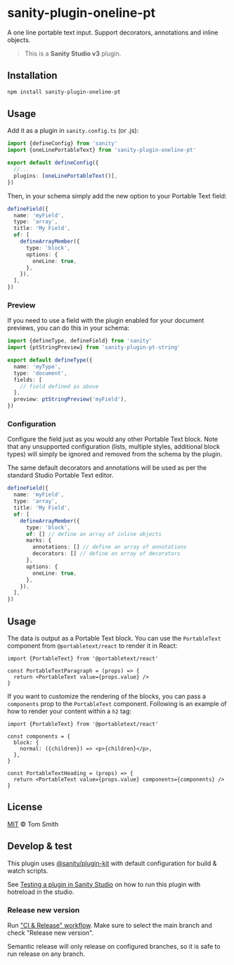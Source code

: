 # sanity-plugin-oneline-pt

A one line portable text input. Support decorators, annotations and inline objects.

> This is a **Sanity Studio v3** plugin.

## Installation

```sh
npm install sanity-plugin-oneline-pt
```

## Usage

Add it as a plugin in `sanity.config.ts` (or .js):

```ts
import {defineConfig} from 'sanity'
import {oneLinePortableText} from 'sanity-plugin-oneline-pt'

export default defineConfig({
  //...
  plugins: [oneLinePortableText()],
})
```

Then, in your schema simply add the new option to your Portable Text field:

```ts
defineField({
  name: 'myField',
  type: 'array',
  title: 'My Field',
  of: [
    defineArrayMember({
      type: 'block',
      options: {
        oneLine: true,
      },
    }),
  ],
})
```

### Preview

If you need to use a field with the plugin enabled for your document previews, you can do this in your schema:

```ts
import {defineType, defineField} from 'sanity'
import {ptStringPreview} from 'sanity-plugin-pt-string'

export default defineType({
  name: 'myType',
  type: 'document',
  fields: [
    // field defined as above
  ],
  preview: ptStringPreview('myField'),
})
```

### Configuration

Configure the field just as you would any other Portable Text block. Note that any unsupported configuration (lists, multiple styles, additional block types) will simply be ignored and removed from the schema by the plugin.

The same default decorators and annotations will be used as per the standard Studio Portable Text editor.

```ts
defineField({
  name: 'myField',
  type: 'array',
  title: 'My Field',
  of: [
    defineArrayMember({
      type: 'block',
      of: [] // define an array of inline objects
      marks: {
        annotations: [] // define an array of annotations
        decorators: [] // define an array of decorators
      },
      options: {
        oneLine: true,
      },
    }),
  ],
})
```

## Usage

The data is output as a Portable Text block. You can use the `PortableText` component from `@portabletext/react` to render it in React:

```tsx
import {PortableText} from '@portabletext/react'

const PortableTextParagraph = (props) => {
  return <PortableText value={props.value} />
}
```

If you want to customize the rendering of the blocks, you can pass a `components` prop to the `PortableText` component. Following is an example of how to render your content within a `h2` tag:

```tsx
import {PortableText} from '@portabletext/react'

const components = {
  block: {
    normal: ({children}) => <p>{children}</p>,
  },
}

const PortableTextHeading = (props) => {
  return <PortableText value={props.value} components={components} />
}
```

## License

[MIT](LICENSE) © Tom Smith

## Develop & test

This plugin uses [@sanity/plugin-kit](https://github.com/sanity-io/plugin-kit)
with default configuration for build & watch scripts.

See [Testing a plugin in Sanity Studio](https://github.com/sanity-io/plugin-kit#testing-a-plugin-in-sanity-studio)
on how to run this plugin with hotreload in the studio.


### Release new version

Run ["CI & Release" workflow](https://github.com/thebiggianthead/sanity-plugin-oneline-pt/actions/workflows/main.yml).
Make sure to select the main branch and check "Release new version".

Semantic release will only release on configured branches, so it is safe to run release on any branch.
